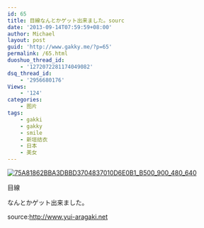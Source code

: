 ```yaml
---
id: 65
title: 目線なんとかゲット出来ました。sourc
date: '2013-09-14T07:59:59+08:00'
author: Michael
layout: post
guid: 'http://www.gakky.me/?p=65'
permalink: /65.html
duoshuo_thread_id:
    - '1272072281174049082'
dsq_thread_id:
    - '2956680176'
Views:
    - '124'
categories:
    - 图片
tags:
    - gakki
    - gakky
    - smile
    - 新垣结衣
    - 日本
    - 美女
---
```


[![75A81862BBA3DBBD3704837010D6E0B1_B500_900_480_640](http://www.yui-aragaki.org/wp-content/uploads/img/75A81862BBA3DBBD3704837010D6E0B1_B500_900_480_640.jpeg)](http://www.yui-aragaki.org/wp-content/uploads/img/75A81862BBA3DBBD3704837010D6E0B1_B1280_1280_480_640.jpeg)

<span>目線</span>

<span><span>なんとかゲット出来ました</span><span>。</span>  
</span>

<span><span>source:http://www.yui-aragaki.net</span></span>